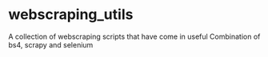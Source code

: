 # webscraping_utils

A collection of webscraping scripts that have come in useful
Combination of bs4, scrapy and selenium
